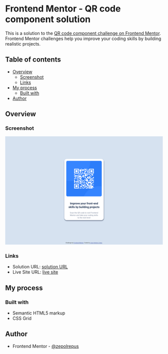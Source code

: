 # Frontend Mentor - QR code component solution

This is a solution to the [QR code component challenge on Frontend Mentor](https://www.frontendmentor.io/challenges/qr-code-component-iux_sIO_H). Frontend Mentor challenges help you improve your coding skills by building realistic projects. 

## Table of contents

- [Overview](#overview)
  - [Screenshot](#screenshot)
  - [Links](#links)
- [My process](#my-process)
  - [Built with](#built-with)
- [Author](#author)


## Overview

### Screenshot

![Screenshot](./screenshot.png)


### Links

- Solution URL: [solution URL](https://github.com/zepolrepus/qr-code-component-main.git)
- Live Site URL: [live site](https://qr-code-component-main-ten-red.vercel.app/)

## My process

### Built with

- Semantic HTML5 markup
- CSS Grid



## Author

- Frontend Mentor - [@zepolrepus](https://www.frontendmentor.io/profile/zepolrepus)
